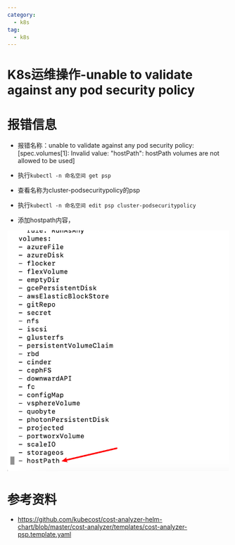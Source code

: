 ```yaml
---
category:
  - k8s
tag:
  - k8s
---
```

# K8s运维操作-unable to validate against any pod security policy

# 报错信息

- 报错名称：unable to validate against any pod security policy: [spec.volumes[1]: Invalid value: "hostPath": hostPath volumes are not allowed to be used]

- 执行`kubectl -n 命名空间 get psp`

- 查看名称为cluster-podsecuritypolicy的psp

- 执行`kubectl -n 命名空间 edit psp cluster-podsecuritypolicy `

- 添加hostpath内容，

![image-20230719165833176](./images/image-20230719165833176.png)

# 参考资料

- https://github.com/kubecost/cost-analyzer-helm-chart/blob/master/cost-analyzer/templates/cost-analyzer-psp.template.yaml